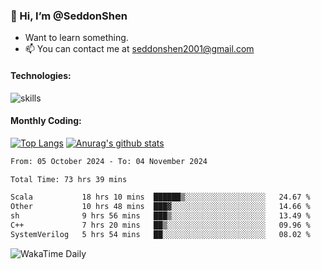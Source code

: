 ### 👋 Hi, I’m @SeddonShen
- Want to learn something.
- 📫 You can contact me at seddonshen2001@gmail.com

#### Technologies:

![skills](https://skillicons.dev/icons?i=scala,js,html,css,bootstrap,jquery,c,cpp,cloudflare,django,docker,flask,git,github,githubactions,linux,latex,mysql,nodejs,ps,php,pr,py,raspberrypi,redis,unreal,v,vscode,vue,bash)

#### Monthly Coding:
[![Top Langs](https://github-readme-stats.vercel.app/api/top-langs?username=seddonshen&show_icons=true&locale=en&layout=compact&hide=html&langs_count=8)](https://github.com/SeddonShen/)
[![Anurag's github stats](https://github-readme-stats.vercel.app/api?username=SeddonShen&count_private=true&show_icons=true)](https://github.com/anuraghazra/github-readme-stats)
<!--START_SECTION:waka-->

```txt
From: 05 October 2024 - To: 04 November 2024

Total Time: 73 hrs 39 mins

Scala           18 hrs 10 mins  ██████▒░░░░░░░░░░░░░░░░░░   24.67 %
Other           10 hrs 48 mins  ███▓░░░░░░░░░░░░░░░░░░░░░   14.66 %
sh              9 hrs 56 mins   ███▒░░░░░░░░░░░░░░░░░░░░░   13.49 %
C++             7 hrs 20 mins   ██▒░░░░░░░░░░░░░░░░░░░░░░   09.96 %
SystemVerilog   5 hrs 54 mins   ██░░░░░░░░░░░░░░░░░░░░░░░   08.02 %
```

<!--END_SECTION:waka-->

![WakaTime Daily](https://wakatime.com/share/@seddon2001/61a7e342-5f12-4fea-bf92-1fac161e97d6.svg)
<!---
SeddonShen/SeddonShen is a ✨ special ✨ repository because its `README.md` (this file) appears on your GitHub profile.
You can click the Preview link to take a look at your changes.
--->
